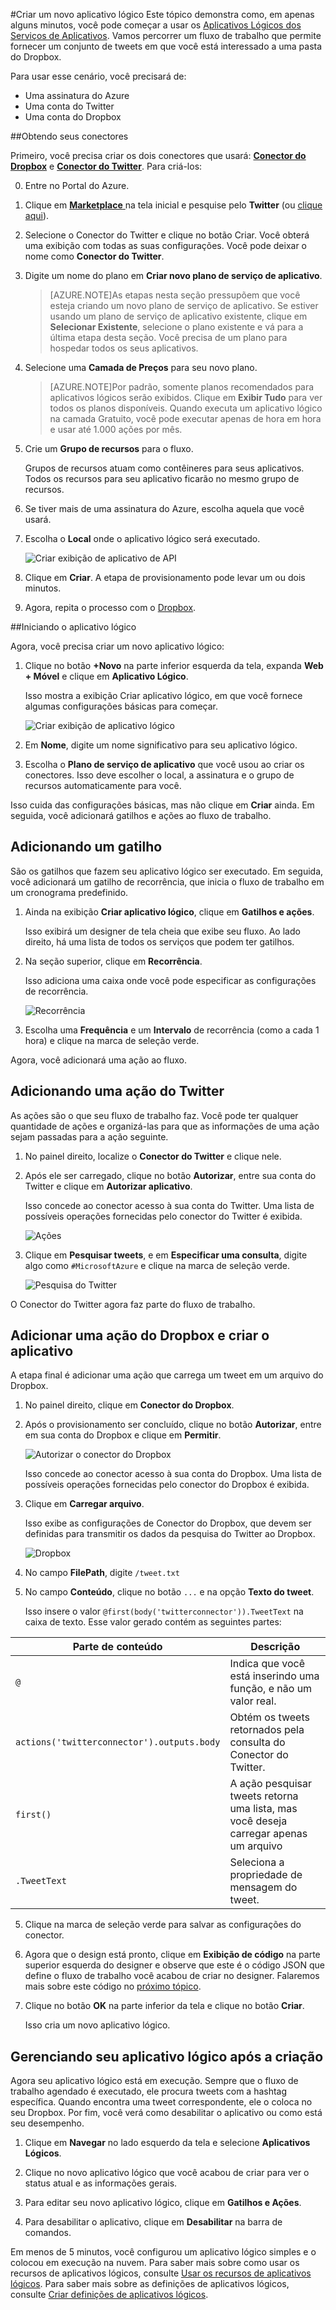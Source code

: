 <properties
	pageTitle="Criar um aplicativo lógico"
	description="Introdução à criação de um aplicativo lógico básico"
	authors="stepsic-microsoft-com"
	manager="dwrede"
	editor=""
	services="app-service\logic"
	documentationCenter=""/>

<tags
	ms.service="app-service-logic"
	ms.workload="integration"
	ms.tgt_pltfrm="na"
	ms.devlang="na"
	ms.topic="hero-article"
	ms.date="05/23/2015"
	ms.author="stepsic"/>

#Criar um novo aplicativo lógico
Este tópico demonstra como, em apenas alguns minutos, você pode começar a usar os [Aplicativos Lógicos dos Serviços de Aplicativos](app-service-logic-what-are-logic-apps.md). Vamos percorrer um fluxo de trabalho que permite fornecer um conjunto de tweets em que você está interessado a uma pasta do Dropbox.

Para usar esse cenário, você precisará de:

- Uma assinatura do Azure
- Uma conta do Twitter
- Uma conta do Dropbox

<!--- TODO: Add try it now information here -->

##Obtendo seus conectores

Primeiro, você precisa criar os dois conectores que usará: [**Conector do Dropbox**](app-service-logic-connector-dropbox.md) e [**Conector do Twitter**](app-service-logic-connector-twitter.md). Para criá-los:

0. Entre no Portal do Azure.

1. Clique em [**Marketplace** ](https://portal.azure.com/#blade/HubsExtension/GalleryFeaturedMenuItemBlade/selectedMenuItemId/apiapps) na tela inicial e pesquise pelo **Twitter** (ou [clique aqui](https://portal.azure.com/#create/microsoft_com.TwitterConnector.0.2.2)).

2. Selecione o Conector do Twitter e clique no botão Criar. Você obterá uma exibição com todas as suas configurações. Você pode deixar o nome como **Conector do Twitter**.

3. Digite um nome do plano em **Criar novo plano de serviço de aplicativo**.

	>[AZURE.NOTE]As etapas nesta seção pressupõem que você esteja criando um novo plano de serviço de aplicativo. Se estiver usando um plano de serviço de aplicativo existente, clique em **Selecionar Existente**, selecione o plano existente e vá para a última etapa desta seção. Você precisa de um plano para hospedar todos os seus aplicativos.

4.  Selecione uma **Camada de Preços** para seu novo plano.

	>[AZURE.NOTE]Por padrão, somente planos recomendados para aplicativos lógicos serão exibidos. Clique em **Exibir Tudo** para ver todos os planos disponíveis. Quando executa um aplicativo lógico na camada Gratuito, você pode executar apenas de hora em hora e usar até 1.000 ações por mês.

5. Crie um **Grupo de recursos** para o fluxo.

	Grupos de recursos atuam como contêineres para seus aplicativos. Todos os recursos para seu aplicativo ficarão no mesmo grupo de recursos.

6. Se tiver mais de uma assinatura do Azure, escolha aquela que você usará.

7. Escolha o **Local** onde o aplicativo lógico será executado.

	![Criar exibição de aplicativo de API](./media/app-service-logic-create-a-logic-app/gallery.png)

8. Clique em **Criar**. A etapa de provisionamento pode levar um ou dois minutos.

9. Agora, repita o processo com o [Dropbox](https://portal.azure.com/#create/microsoft_com.DropboxConnector.0.2.2).

##Iniciando o aplicativo lógico

Agora, você precisa criar um novo aplicativo lógico:

1. Clique no botão **+Novo** na parte inferior esquerda da tela, expanda **Web + Móvel** e clique em **Aplicativo Lógico**.

 	Isso mostra a exibição Criar aplicativo lógico, em que você fornece algumas configurações básicas para começar.

	![Criar exibição de aplicativo lógico](./media/app-service-logic-create-a-logic-app/createlogicapp.png)

2. Em **Nome**, digite um nome significativo para seu aplicativo lógico.

3. Escolha o **Plano de serviço de aplicativo** que você usou ao criar os conectores. Isso deve escolher o local, a assinatura e o grupo de recursos automaticamente para você.

Isso cuida das configurações básicas, mas não clique em **Criar** ainda. Em seguida, você adicionará gatilhos e ações ao fluxo de trabalho.

## Adicionando um gatilho

São os gatilhos que fazem seu aplicativo lógico ser executado. Em seguida, você adicionará um gatilho de recorrência, que inicia o fluxo de trabalho em um cronograma predefinido.

1. Ainda na exibição **Criar aplicativo lógico**, clique em **Gatilhos e ações**.

	Isso exibirá um designer de tela cheia que exibe seu fluxo. Ao lado direito, há uma lista de todos os serviços que podem ter gatilhos.

2. Na seção superior, clique em **Recorrência**.

	Isso adiciona uma caixa onde você pode especificar as configurações de recorrência.

	![Recorrência](./media/app-service-logic-create-a-logic-app/recurrence.png)


4.  Escolha uma **Frequência** e um **Intervalo** de recorrência (como a cada 1 hora) e clique na marca de seleção verde.

Agora, você adicionará uma ação ao fluxo.

## Adicionando uma ação do Twitter

As ações são o que seu fluxo de trabalho faz. Você pode ter qualquer quantidade de ações e organizá-las para que as informações de uma ação sejam passadas para a ação seguinte.

1. No painel direito, localize o **Conector do Twitter** e clique nele.


2. Após ele ser carregado, clique no botão **Autorizar**, entre sua conta do Twitter e clique em **Autorizar aplicativo**.

	Isso concede ao conector acesso à sua conta do Twitter. Uma lista de possíveis operações fornecidas pelo conector do Twitter é exibida.

	![Ações](./media/app-service-logic-create-a-logic-app/actions.png)

3. Clique em **Pesquisar tweets**, e em **Especificar uma consulta**, digite algo como `#MicrosoftAzure` e clique na marca de seleção verde.

	![Pesquisa do Twitter](./media/app-service-logic-create-a-logic-app/twittersearch.png)

O Conector do Twitter agora faz parte do fluxo de trabalho.

## Adicionar uma ação do Dropbox e criar o aplicativo

A etapa final é adicionar uma ação que carrega um tweet em um arquivo do Dropbox.

1. No painel direito, clique em **Conector do Dropbox**.

2. Após o provisionamento ser concluído, clique no botão **Autorizar**, entre em sua conta do Dropbox e clique em **Permitir**.

	![Autorizar o conector do Dropbox](./media/app-service-logic-create-a-logic-app/authorize.png)

	Isso concede ao conector acesso à sua conta do Dropbox. Uma lista de possíveis operações fornecidas pelo conector do Dropbox é exibida.

4. Clique em **Carregar arquivo**.

	Isso exibe as configurações de Conector do Dropbox, que devem ser definidas para transmitir os dados da pesquisa do Twitter ao Dropbox.

	![Dropbox](./media/app-service-logic-create-a-logic-app/dropbox.png)

3. No campo **FilePath**, digite `/tweet.txt`

4. No campo **Conteúdo**, clique no botão `...` e na opção **Texto do tweet**.

	Isso insere o valor `@first(body('twitterconnector')).TweetText` na caixa de texto. Esse valor gerado contém as seguintes partes:

Parte de conteúdo | Descrição
	------------------------------------------ | ------------
	 `@` | Indica que você está inserindo uma função, e não um valor real.
	`actions('twitterconnector').outputs.body` | Obtém os tweets retornados pela consulta do Conector do Twitter.
	`first()` | A ação pesquisar tweets retorna uma lista, mas você deseja carregar apenas um arquivo
	`.TweetText` | Seleciona a propriedade de mensagem do tweet.

5. Clique na marca de seleção verde para salvar as configurações do conector.

5. Agora que o design está pronto, clique em **Exibição de código** na parte superior esquerda do designer e observe que este é o código JSON que define o fluxo de trabalho você acabou de criar no designer. Falaremos mais sobre este código no [próximo tópico][Use logic app features].

6. Clique no botão **OK** na parte inferior da tela e clique no botão **Criar**.

	Isso cria um novo aplicativo lógico.

## Gerenciando seu aplicativo lógico após a criação

Agora seu aplicativo lógico está em execução. Sempre que o fluxo de trabalho agendado é executado, ele procura tweets com a hashtag específica. Quando encontra uma tweet correspondente, ele o coloca no seu Dropbox. Por fim, você verá como desabilitar o aplicativo ou como está seu desempenho.

1. Clique em **Navegar** no lado esquerdo da tela e selecione **Aplicativos Lógicos**.

2. Clique no novo aplicativo lógico que você acabou de criar para ver o status atual e as informações gerais.

3. Para editar seu novo aplicativo lógico, clique em **Gatilhos e Ações**.

5. Para desabilitar o aplicativo, clique em **Desabilitar** na barra de comandos.

Em menos de 5 minutos, você configurou um aplicativo lógico simples e o colocou em execução na nuvem. Para saber mais sobre como usar os recursos de aplicativos lógicos, consulte [Usar os recursos de aplicativos lógicos]. Para saber mais sobre as definições de aplicativos lógicos, consulte [Criar definições de aplicativos lógicos](app-service-logic-author-definitions.md).

<!-- Shared links -->
[Azure portal]: https://portal.azure.com
[Use logic app features]: app-service-logic-use-logic-app-features.md
[Usar os recursos de aplicativos lógicos]: app-service-logic-use-logic-app-features.md
 

<!---HONumber=July15_HO4-->